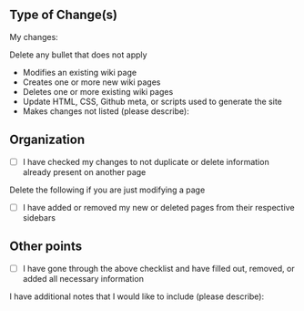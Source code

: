 ## Type of Change(s)
My changes:

Delete any bullet that does not apply

 - Modifies an existing wiki page
 - Creates one or more new wiki pages
 - Deletes one or more existing wiki pages
 - Update HTML, CSS, Github meta, or scripts used to generate the site 
 - Makes changes not listed (please describe):

## Organization
- [ ] I have checked my changes to not duplicate or delete information already present on another page

Delete the following if you are just modifying a page

- [ ] I have added or removed my new or deleted pages from their respective sidebars
## Other points
- [ ] I have gone through the above checklist and have filled out, removed, or added all necessary information

I have additional notes that I would like to include (please describe):
